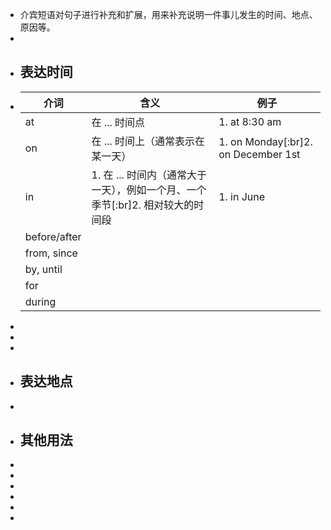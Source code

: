 - 介宾短语对句子进行补充和扩展，用来补充说明一件事儿发生的时间、地点、原因等。
-
- ## 表达时间
- |介词|含义|例子|
  |--|--|--|
  |at|在 ... 时间点|1. at 8:30 am|
  |on|在 ... 时间上（通常表示在某一天）|1. on Monday[:br]2. on December 1st|
  |in|1. 在 ... 时间内（通常大于一天），例如一个月、一个季节[:br]2. 相对较大的时间段|1. in June|
  |before/after|||
  |from, since|||
  |by, until|||
  |for|||
  |during|||
-
-
-
- ## 表达地点
-
- ## 其他用法
-
-
-
-
-
-